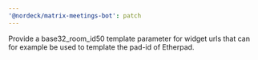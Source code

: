 ```yaml
---
'@nordeck/matrix-meetings-bot': patch
---
```


Provide a base32_room_id50 template parameter for widget urls that can for example be used to template the pad-id of Etherpad.
